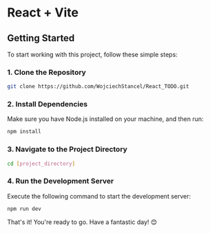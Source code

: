 # React + Vite

## Getting Started

To start working with this project, follow these simple steps:

### 1. Clone the Repository

```bash
git clone https://github.com/WojciechStancel/React_TODO.git
```

### 2. Install Dependencies

Make sure you have Node.js installed on your machine, and then run:

```bash
npm install
```

### 3. Navigate to the Project Directory

```bash
cd [project_directory]
```

### 4. Run the Development Server

Execute the following command to start the development server:

```bash
npm run dev
```

That's it! You're ready to go. Have a fantastic day! 😊
